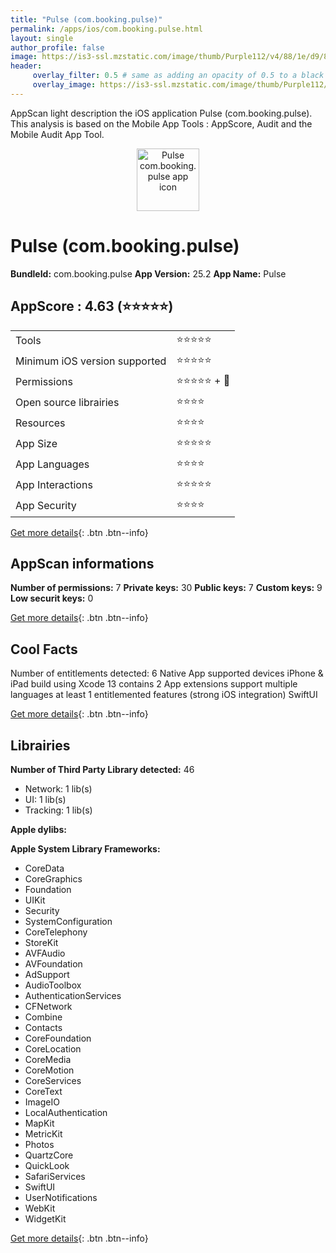 ```yaml
---
title: "Pulse (com.booking.pulse)"
permalink: /apps/ios/com.booking.pulse.html
layout: single
author_profile: false
image: https://is3-ssl.mzstatic.com/image/thumb/Purple112/v4/88/1e/d9/881ed9fc-0550-2cfd-2cc3-091391632d54/AppIcon-0-0-1x_U007emarketing-0-7-0-0-85-220.png/512x512bb.jpg
header: 
     overlay_filter: 0.5 # same as adding an opacity of 0.5 to a black background
     overlay_image: https://is3-ssl.mzstatic.com/image/thumb/Purple112/v4/88/1e/d9/881ed9fc-0550-2cfd-2cc3-091391632d54/AppIcon-0-0-1x_U007emarketing-0-7-0-0-85-220.png/512x512bb.jpg
---
```

AppScan light description the iOS application Pulse (com.booking.pulse). This analysis is based on the Mobile App Tools : AppScore, Audit and the Mobile Audit App Tool.

  
  
<div style="text-align: center;"><img src="https://is3-ssl.mzstatic.com/image/thumb/Purple112/v4/88/1e/d9/881ed9fc-0550-2cfd-2cc3-091391632d54/AppIcon-0-0-1x_U007emarketing-0-7-0-0-85-220.png/512x512bb.jpg" width="100" height="100" alt="Pulse com.booking.pulse app icon"></div>  
  
# Pulse (com.booking.pulse)

**BundleId:** com.booking.pulse
**App Version:** 25.2
**App Name:** Pulse


## AppScore : 4.63 (⭐️⭐️⭐️⭐️⭐️) 

<table>
<tr><td> Tools </td><td> ⭐️⭐️⭐️⭐️⭐️ </td></tr>
<tr><td> Minimum iOS version supported </td><td> ⭐️⭐️⭐️⭐️⭐️ </td></tr>
<tr><td> Permissions </td><td> ⭐️⭐️⭐️⭐️⭐️ + 🌟 </td></tr>
<tr><td> Open source librairies </td><td> ⭐️⭐️⭐️⭐️ </td></tr>
<tr><td> Resources </td><td> ⭐️⭐️⭐️⭐️ </td></tr>
<tr><td> App Size </td><td> ⭐️⭐️⭐️⭐️⭐️ </td></tr>
<tr><td> App Languages </td><td> ⭐️⭐️⭐️⭐️ </td></tr>
<tr><td> App Interactions </td><td> ⭐️⭐️⭐️⭐️⭐️ </td></tr>
<tr><td> App Security </td><td> ⭐️⭐️⭐️⭐️ </td></tr>
</table>

[Get more details](/pricing.html){: .btn .btn--info}  
  
## AppScan informations 

**Number of permissions:** 7
**Private keys:** 30
**Public keys:** 7
**Custom keys:** 9
**Low securit keys:** 0
  
[Get more details](/pricing.html){: .btn .btn--info}

## Cool Facts

Number of entitlements detected: 6
Native App
supported devices iPhone & iPad
build using Xcode 13
contains 2 App extensions
support multiple languages
at least 1 entitlemented features (strong iOS integration)
SwiftUI
  
[Get more details](/pricing.html){: .btn .btn--info}

## Librairies 
**Number of Third Party Library detected:** 46
- Network: 1 lib(s)
- UI: 1 lib(s)
- Tracking: 1 lib(s)

**Apple dylibs:**


**Apple System Library Frameworks:**
- CoreData
- CoreGraphics
- Foundation
- UIKit
- Security
- SystemConfiguration
- CoreTelephony
- StoreKit
- AVFAudio
- AVFoundation
- AdSupport
- AudioToolbox
- AuthenticationServices
- CFNetwork
- Combine
- Contacts
- CoreFoundation
- CoreLocation
- CoreMedia
- CoreMotion
- CoreServices
- CoreText
- ImageIO
- LocalAuthentication
- MapKit
- MetricKit
- Photos
- QuartzCore
- QuickLook
- SafariServices
- SwiftUI
- UserNotifications
- WebKit
- WidgetKit


  
[Get more details](/pricing.html){: .btn .btn--info}

